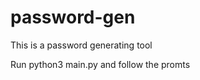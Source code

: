 # password-gen

<p>This is a password generating tool</p>
<p>Run python3 main.py and follow the promts</p>